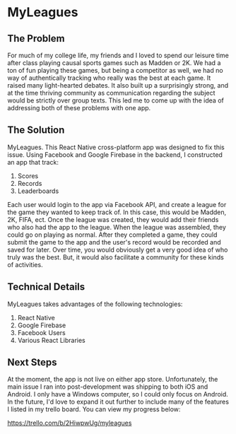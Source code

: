 # MyLeagues

## The Problem
For much of my college life, my friends and I loved to spend our leisure time after class playing causal sports games such as Madden or 2K.  We had a ton of fun playing these games, but being a competitor as well, we had no way of authentically tracking who really was the best at each game.  It raised many light-hearted debates.  It also built up a surprisingly strong, and at the time thriving community as communication regarding the subject would be strictly over group texts.  This led me to come up with the idea of addressing both of these problems with one app.

## The Solution
MyLeagues.  This React Native cross-platform app was designed to fix this issue.  Using Facebook and Google Firebase in the backend, I constructed an app that track:

1. Scores
2. Records
3. Leaderboards

Each user would login to the app via Facebook API, and create a league for the game they wanted to keep track of.  In this case, this would be Madden, 2K, FIFA, ect.  Once the league was created, they would add their friends who also had the app to the league.  When the league was assembled, they could go on playing as normal.  After they completed a game, they could submit the game to the app and the user's record would be recorded and saved for later.  Over time, you would obviously get a very good idea of who truly was the best.  But, it would also facilitate a community for these kinds of activities.

## Technical Details
MyLeagues takes advantages of the following technologies:

1. React Native
2. Google Firebase
3. Facebook Users
4. Various React Libraries

## Next Steps
At the moment, the app is not live on either app store.  Unfortunately, the main issue I ran into post-development was shipping to both iOS and Android.  I only have a Windows computer, so I could only focus on Android.  In the future, I'd love to expand it out further to include many of the features I listed in my trello board.  You can view my progress below:

https://trello.com/b/2HiwpwUg/myleagues

